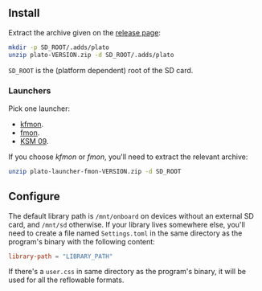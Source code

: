 ## Install

Extract the archive given on the [release page](https://github.com/baskerville/plato/releases):

```sh
mkdir -p SD_ROOT/.adds/plato
unzip plato-VERSION.zip -d SD_ROOT/.adds/plato
```

`SD_ROOT` is the (platform dependent) root of the SD card.

### Launchers

Pick one launcher:

- [kfmon](https://github.com/niluje/kfmon).
- [fmon](https://github.com/baskerville/fmon).
- [KSM 09](https://www.mobileread.com/forums/showthread.php?t=293804).

If you choose *kfmon* or *fmon*, you'll need to extract the relevant archive:
```sh
unzip plato-launcher-fmon-VERSION.zip -d SD_ROOT
```

## Configure

The default library path is `/mnt/onboard` on devices without an external SD card, and `/mnt/sd` otherwise. If your library lives somewhere else, you'll need to create a file named `Settings.toml` in the same directory as the program's binary with the following content:
```toml
library-path = "LIBRARY_PATH"
```

If there's a `user.css` in same directory as the program's binary, it will be used for all the reflowable formats.

